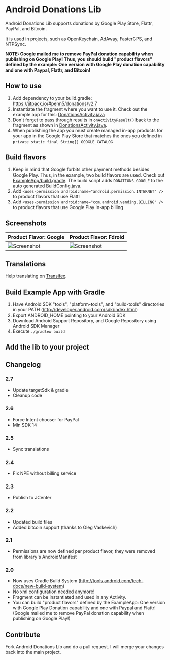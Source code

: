 # Android Donations Lib

Android Donations Lib supports donations by Google Play Store, Flattr, PayPal, and Bitcoin.

It is used in projects, such as OpenKeychain, AdAway, FasterGPS, and NTPSync.

**NOTE: Google mailed me to remove PayPal donation capability when publishing on Google Play! Thus, you should build "product flavors" defined by the example: One version with Google Play donation capability and one with Paypal, Flattr, and Bitcoin!**

## How to use

1. Add dependency to your build.gradle: https://jitpack.io/#penn5/donations/v2.7
2. Instantiate the fragment where you want to use it. Check out the example app for this: [DonationsActivity.java](https://github.com/penn5/donations/blob/master/example/src/main/java/org/penn5/donations/example/DonationsActivity.java)
3. Don't forget to pass through results in ``onActivityResult()`` back to the fragment as shown in [DonationsActivity.java](https://github.com/penn5/donations/blob/master/example/src/main/java/org/penn5/donations/example/DonationsActivity.java).
4. When publishing the app you must create managed in-app products for your app in the Google Play Store that matches the ones you defined in ``private static final String[] GOOGLE_CATALOG``

## Build flavors
1. Keep in mind that Google forbits other payment methods besides Google Play. Thus, in the example, two build flavors are used. Check out [ExampleApp/build.gradle](https://github.com/penn5/donations/blob/master/example/build.gradle). The build script adds ``DONATIONS_GOOGLE`` to the auto generated BuildConfig.java.
2. Add ``<uses-permission android:name="android.permission.INTERNET" />`` to product flavors that use Flattr
3. Add ``<uses-permission android:name="com.android.vending.BILLING" />`` to product flavors that use Google Play In-app billing


## Screenshots

| Product Flavor: Google | Product Flavor: Fdroid |
|------------------------|------------------------|
| ![Screenshot](https://github.com/penn5/donations/raw/master/screenshot-google.png) | ![Screenshot](https://github.com/penn5/donations/raw/master/screenshot-fdroid.png) |

## Translations

Help translating on [Transifex](https://www.transifex.com/privacyapps/donations/dashboard/).

## Build Example App with Gradle

1. Have Android SDK "tools", "platform-tools", and "build-tools" directories in your PATH (http://developer.android.com/sdk/index.html)
2. Export ANDROID_HOME pointing to your Android SDK
3. Download Android Support Repository, and Google Repository using Android SDK Manager
4. Execute ``./gradlew build``

## Add the lib to your project

## Changelog
### 2.7
* Update targetSdk & gradle
* Cleanup code

### 2.6
* Force Intent chooser for PayPal
* Min SDK 14

### 2.5
* Sync translations

### 2.4
* Fix NPE without billing service

### 2.3
* Publish to JCenter

### 2.2
* Updated build files
* Added bitcoin support (thanks to Oleg Vaskevich)

### 2.1
* Permissions are now defined per product flavor, they were removed from library's AndroidManifest

### 2.0
* Now uses Gradle Build System (http://tools.android.com/tech-docs/new-build-system)
* No xml configuration needed anymore!
* Fragment can be instantiated and used in any Activity.
* You can build "product flavors" defined by the ExampleApp: One version with Google Play Donation capability and one with Paypal and Flattr! (Google mailed me to remove PayPal donation capability when publishing on Google Play!)

## Contribute

Fork Android Donations Lib and do a pull request. I will merge your changes back into the main project.

